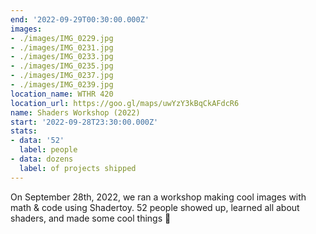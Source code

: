 ```yaml
---
end: '2022-09-29T00:30:00.000Z'
images:
- ./images/IMG_0229.jpg
- ./images/IMG_0231.jpg
- ./images/IMG_0233.jpg
- ./images/IMG_0235.jpg
- ./images/IMG_0237.jpg
- ./images/IMG_0239.jpg
location_name: WTHR 420
location_url: https://goo.gl/maps/uwYzY3kBqCkAFdcR6
name: Shaders Workshop (2022)
start: '2022-09-28T23:30:00.000Z'
stats:
- data: '52'
  label: people
- data: dozens
  label: of projects shipped
---
```


On September 28th, 2022, we ran a workshop making cool images with math & code using Shadertoy. 52 people showed up, learned all about shaders, and made some cool things 🌈